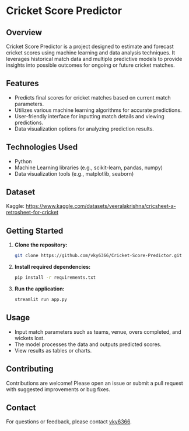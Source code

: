 # Cricket Score Predictor

## Overview

Cricket Score Predictor is a project designed to estimate and forecast cricket scores using machine learning and data analysis techniques. It leverages historical match data and multiple predictive models to provide insights into possible outcomes for ongoing or future cricket matches.

## Features

- Predicts final scores for cricket matches based on current match parameters.
- Utilizes various machine learning algorithms for accurate predictions.
- User-friendly interface for inputting match details and viewing predictions.
- Data visualization options for analyzing prediction results.

## Technologies Used

- Python
- Machine Learning libraries (e.g., scikit-learn, pandas, numpy)
- Data visualization tools (e.g., matplotlib, seaborn)

## Dataset

Kaggle: https://www.kaggle.com/datasets/veeralakrishna/cricsheet-a-retrosheet-for-cricket

## Getting Started

1. **Clone the repository:**
   ```bash
   git clone https://github.com/vky6366/Cricket-Score-Predictor.git
   ```
2. **Install required dependencies:**
   ```bash
   pip install -r requirements.txt
   ```
3. **Run the application:**
   ```bash
   streamlit run app.py
   ```

## Usage

- Input match parameters such as teams, venue, overs completed, and wickets lost.
- The model processes the data and outputs predicted scores.
- View results as tables or charts.

## Contributing

Contributions are welcome! Please open an issue or submit a pull request with suggested improvements or bug fixes.

## Contact

For questions or feedback, please contact [vky6366](https://github.com/vky6366).
